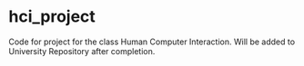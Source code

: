 # hci_project
Code for project for the class Human Computer Interaction.
Will be added to University Repository after completion.
